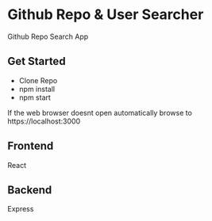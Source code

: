 # Github Repo & User Searcher

Github Repo Search App

## Get Started

- Clone Repo
- npm install
- npm start

If the web browser doesnt open automatically browse to https://localhost:3000

## Frontend

React

## Backend

Express

